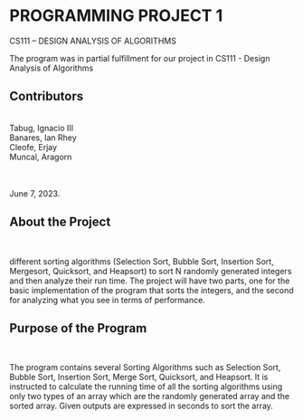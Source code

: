 # PROGRAMMING PROJECT 1 
CS111 – DESIGN ANALYSIS OF ALGORITHMS

The program was in partial fulfillment for our project in CS111 - Design Analysis of Algorithms
## Contributors
<br>Tabug, Ignacio III
<br>Banares, Ian Rhey
<br>Cleofe, Erjay
<br>Muncal, Aragorn

<br><br>June 7, 2023.

## About the Project
<br><p>different sorting algorithms (Selection Sort, Bubble Sort, Insertion Sort, Mergesort, 
Quicksort, and Heapsort) to sort N randomly generated integers and then analyze their run 
time. The project will have two parts, one for the basic implementation of the program that sorts 
the integers, and the second for analyzing what you see in terms of performance.</p>

## Purpose of the Program
<br><p> The program contains several Sorting Algorithms such as Selection Sort, 
Bubble Sort, Insertion Sort, Merge Sort, Quicksort, and Heapsort. It is instructed to 
calculate the running time of all the sorting algorithms using only two types of an 
array which are the randomly generated array and the sorted array. Given outputs 
are expressed in seconds to sort the array. </p>
